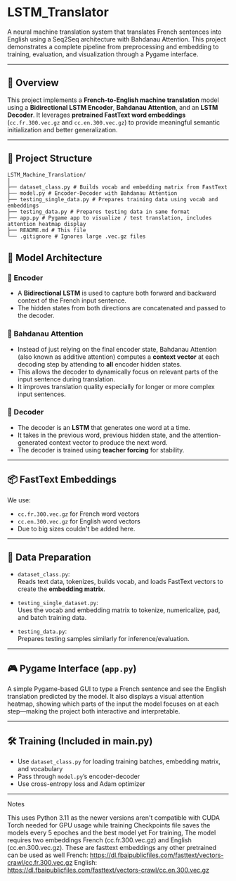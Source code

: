 # LSTM_Translator

A neural machine translation system that translates French sentences into English using a Seq2Seq architecture with Bahdanau Attention. This project demonstrates a complete pipeline from preprocessing and embedding to training, evaluation, and visualization through a Pygame interface.

---

## 🚀 Overview

This project implements a **French-to-English machine translation** model using a **Bidirectional LSTM Encoder**, **Bahdanau Attention**, and an **LSTM Decoder**. It leverages **pretrained FastText word embeddings** (`cc.fr.300.vec.gz` and `cc.en.300.vec.gz`) to provide meaningful semantic initialization and better generalization.

---

## 📁 Project Structure

```
LSTM_Machine_Translation/
│
├── dataset_class.py # Builds vocab and embedding matrix from FastText
├── model.py # Encoder-Decoder with Bahdanau Attention
├── testing_single_data.py # Prepares training data using vocab and embeddings
├── testing_data.py # Prepares testing data in same format
├── app.py # Pygame app to visualize / test translation, includes attention heatmap display
├── README.md # This file
└── .gitignore # Ignores large .vec.gz files
```


## 🧠 Model Architecture

### 🔹 Encoder
- A **Bidirectional LSTM** is used to capture both forward and backward context of the French input sentence.
- The hidden states from both directions are concatenated and passed to the decoder.

### 🔹 Bahdanau Attention
- Instead of just relying on the final encoder state, Bahdanau Attention (also known as additive attention) computes a **context vector** at each decoding step by attending to **all** encoder hidden states.
- This allows the decoder to dynamically focus on relevant parts of the input sentence during translation.
- It improves translation quality especially for longer or more complex input sentences.

### 🔹 Decoder
- The decoder is an **LSTM** that generates one word at a time.
- It takes in the previous word, previous hidden state, and the attention-generated context vector to produce the next word.
- The decoder is trained using **teacher forcing** for stability.

---

## 📦 FastText Embeddings

We use:
- `cc.fr.300.vec.gz` for French word vectors
- `cc.en.300.vec.gz` for English word vectors
- Due to big sizes couldn't be added here.

---

## 🧾 Data Preparation

- `dataset_class.py`:  
  Reads text data, tokenizes, builds vocab, and loads FastText vectors to create the **embedding matrix**.

- `testing_single_dataset.py`:  
  Uses the vocab and embedding matrix to tokenize, numericalize, pad, and batch training data.

- `testing_data.py`:  
  Prepares testing samples similarly for inference/evaluation.

---

## 🎮 Pygame Interface (`app.py`)

A simple Pygame-based GUI to type a French sentence and see the English translation predicted by the model. It also displays a visual attention heatmap, showing which parts of the input the model focuses on at each step—making the project both interactive and interpretable.

---

## 🛠 Training (Included in main.py)

- Use `dataset_class.py` for loading training batches, embedding matrix, and vocabulary
- Pass through `model.py`’s encoder-decoder
- Use cross-entropy loss and Adam optimizer

---

Notes

This uses Python 3.11 as the newer versions aren't compatible with CUDA Torch needed for GPU usage while training
Checkpoints file saves the models every 5 epoches and the best model yet
For training, The model requires two embeddings French (cc.fr.300.vec.gz) and English (cc.en.300.vec.gz). These are fasttext embeddings any other pretrained can be used as well
French: https://dl.fbaipublicfiles.com/fasttext/vectors-crawl/cc.fr.300.vec.gz
English: https://dl.fbaipublicfiles.com/fasttext/vectors-crawl/cc.en.300.vec.gz
